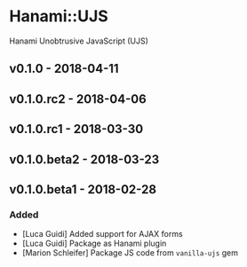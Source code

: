 # Hanami::UJS
Hanami Unobtrusive JavaScript (UJS)

## v0.1.0 - 2018-04-11

## v0.1.0.rc2 - 2018-04-06

## v0.1.0.rc1 - 2018-03-30

## v0.1.0.beta2 - 2018-03-23

## v0.1.0.beta1 - 2018-02-28
### Added
- [Luca Guidi] Added support for AJAX forms
- [Luca Guidi] Package as Hanami plugin
- [Marion Schleifer] Package JS code from `vanilla-ujs` gem
